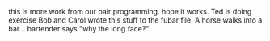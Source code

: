 
this is more work from our pair programming. hope it works.
Ted is doing exercise
Bob and Carol wrote this stuff to the fubar file. A horse walks into a bar... bartender says "why the long face?"